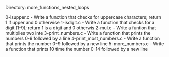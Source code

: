 Directory: more_functions_nested_loops

0-isupper.c - Write a function that checks for uppercase characters;
	    return 1 if upper and 0 otherwise
1-isdigit.c - Write a function that checks for a digit (1-9);
	    return 1 is a digit and 0 otherwis
2-mul.c - Write a funtion that multiplies two inte
3-print_numbers.c - Write a function that prints the numbers 0-9
		    followed by a line
4-print_most_numbers.c - Write a function that prints the number 0-9
			 followed by a new line
5-more_numbers.c - Write a function that prints 10 time the number
		   0-14 followed by a new line


